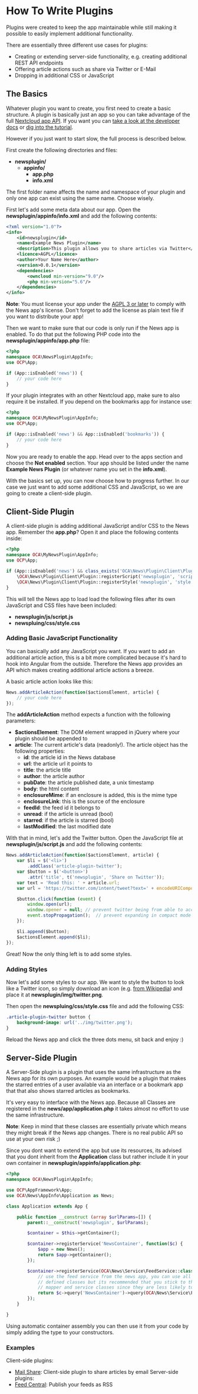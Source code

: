 # How To Write Plugins

Plugins were created to keep the app maintainable while still making it possible to easily implement additional functionality.

There are essentially three different use cases for plugins:
* Creating or extending server-side functionality, e.g. creating additional REST API endpoints
* Offering article actions such as share via Twitter or E-Mail
* Dropping in additional CSS or JavaScript

## The Basics
Whatever plugin you want to create, you first need to create a basic structure. A plugin is basically  just an app so you can take advantage of the full [Nextcloud app API](https://doc.owncloud.org/server/9.0/developer_manual/app/index.html). If you want you can [take a look at the developer docs](https://doc.owncloud.org/server/9.0/developer_manual/app/index.html) or [dig into the tutorial](http://doc.owncloud.org/server/9.0/developer_manual/app/appframework/tutorial.html).

However if you just want to start slow, the full process is described below.

First create the following directories and files:

* **newsplugin/**
  * **appinfo/**
     * **app.php**
     * **info.xml**

The first folder name affects the name and namespace of your plugin and only one app can exist using the same name. Choose wisely.

First let's add some meta data about our app. Open the **newsplugin/appinfo/info.xml** and add the following contents:

```xml
<?xml version="1.0"?>
<info>
    <id>newsplugin</id>
    <name>Example News Plugin</name>
    <description>This plugin allows you to share articles via Twitter</description>
    <licence>AGPL</licence>
    <author>Your Name Here</author>
    <version>0.0.1</version>
    <dependencies>
        <owncloud min-version="9.0"/>
        <php min-version="5.6"/>
    </dependencies>
</info>
```

**Note**: You must license your app under the [AGPL 3 or later](http://www.gnu.org/licenses/agpl-3.0.en.html) to comply with the News app's license. Don't forget to add the license as plain text file if you want to distribute your app!

Then we want to make sure that our code is only run if the News app is enabled. To do that put the following PHP code into the **newsplugin/appinfo/app.php** file:

```php
<?php
namespace OCA\NewsPlugin\AppInfo;
use OCP\App;

if (App::isEnabled('news')) {
    // your code here
}
```

If your plugin integrates with an other Nextcloud app, make sure to also require it be installed. If you depend on the bookmarks app for instance use:

```php
<?php
namespace OCA\MyNewsPlugin\AppInfo;
use OCP\App;

if (App::isEnabled('news') && App::isEnabled('bookmarks')) {
    // your code here
}
```

Now you are ready to enable the app. Head over to the apps section and choose the **Not enabled** section. Your app should be listed under the name **Example News Plugin** (or whatever name you set in the **info.xml**).

With the basics set up, you can now choose how to progress further. In our case we just want to add some additional CSS and JavaScript, so we are going to create a client-side plugin.

## Client-Side Plugin

A client-side plugin is adding additional JavaScript and/or CSS to the News app. Remember the **app.php**? Open it and place the following contents inside:

```php
<?php
namespace OCA\MyNewsPlugin\AppInfo;
use OCP\App;

if (App::isEnabled('news') && class_exists('OCA\News\Plugin\Client\Plugin')) {
    \OCA\News\Plugin\Client\Plugin::registerScript('newsplugin', 'script');
    \OCA\News\Plugin\Client\Plugin::registerStyle('newsplugin', 'style');
}
```

This will tell the News app to load load the following files after its own JavaScript and CSS files have been included:

* **newsplugin/js/script.js**
* **newspluing/css/style.css**

### Adding Basic JavaScript Functionality
You can basically add any JavaScript you want. If you want to add an additional article action, this is a bit more complicated because it's hard to hook into Angular from the outside. Therefore the News app provides an API which makes creating additional article actions a breeze.

A basic article action looks like this:

```js
News.addArticleAction(function($actionsElement, article) {
    // your code here
});
```

The **addArticleAction** method expects a function with the following parameters:
* **$actionsElement**: The DOM element wrapped in jQuery where your plugin should be appended to
* **article**: The current article's data (readonly!). The article object has the following properties:
    * **id**: the article id in the News database
    * **url**: the article url it points to
    * **title**: the article title
    * **author**: the article author
    * **pubDate**: the article published date, a unix timestamp
    * **body**: the html content
    * **enclosureMime**: if an enclosure is added, this is the mime type
    * **enclosureLink**: this is the source of the enclosure
    * **feedId**: the feed id it belongs to
    * **unread**: if the article is unread (bool)
    * **starred**: if the article is starred (bool)
    * **lastModified**: the last modified date

With that in mind, let's add the Twitter button. Open the JavaScript file at **newsplugin/js/script.js** and add the following contents:

```js
News.addArticleAction(function($actionsElement, article) {
    var $li = $('<li>')
        .addClass('article-plugin-twitter');
    var $button = $('<button>')
        .attr('title', t('newsplugin', 'Share on Twitter'));
    var text = 'Read this: ' + article.url;
    var url = 'https://twitter.com/intent/tweet?text=' + encodeURIComponent(text);

    $button.click(function (event) {
        window.open(url);
        window.opener = null; // prevent twitter being from able to access the DOM
        event.stopPropagation();  // prevent expanding in compact mode
    });

    $li.append($button);
    $actionsElement.append($li);
});
```

Great! Now the only thing left is to add some styles.

### Adding Styles

Now let's add some styles to our app. We want to style the button to look like a Twitter icon, so simply download an icon (e.g. [from Wikipedia](https://commons.wikimedia.org/wiki/File:Twitter_icon.png)) and place it at **newsplugin/img/twitter.png**.

Then open the **newspluing/css/style.css** file and add the following CSS:

```css
.article-plugin-twitter button {
    background-image: url('../img/twitter.png');
}
```

Reload the News app and click the three dots menu, sit back and enjoy :)

## Server-Side Plugin
A Server-Side plugin is a plugin that uses the same infrastructure as the News app for its own purposes. An example would be a plugin that makes the starred entries of a user available via an interface or a bookmark app that that also shows starred articles as bookmarks.

It's very easy to interface with the News app. Because all Classes are registered in the **news/app/application.php** it takes almost no effort to use the same infrastructure.

**Note**: Keep in mind that these classes are essentially private which means they might break if the News app changes. There is no real public API so use at your own risk ;)

Since you dont want to extend the app but use its resources, its advised that you dont inherit from the **Application** class but rather include it in your own container in **newsplugin/appinfo/application.php**:

```php
<?php
namespace OCA\NewsPlugin\AppInfo;

use OCP\AppFramework\App;
use OCA\News\AppInfo\Application as News;

class Application extends App {

    public function __construct (array $urlParams=[]) {
        parent::__construct('newsplugin', $urlParams);

        $container = $this->getContainer();

        $container->registerService('NewsContainer', function($c) {
            $app = new News();
            return $app->getContainer();
        });

        $container->registerService(OCA\News\Service\FeedService::class, function($c) {
            // use the feed service from the news app, you can use all
            // defined classes but its recommended that you stick to the
            // mapper and service classes since they are less likely to change
            return $c->query('NewsContainer')->query(OCA\News\Service\FeedService::class);
        });
    }

}
```

Using automatic container assembly you can then use it from your code by simply adding the type to your constructors.


### Examples
Client-side plugins:
* [Mail Share](https://github.com/cosenal/mailsharenewsplugin): Client-side plugin to share articles by email
Server-side plugins:
* [Feed Central](https://github.com/Raydiation/feedcentral): Publish your feeds as RSS